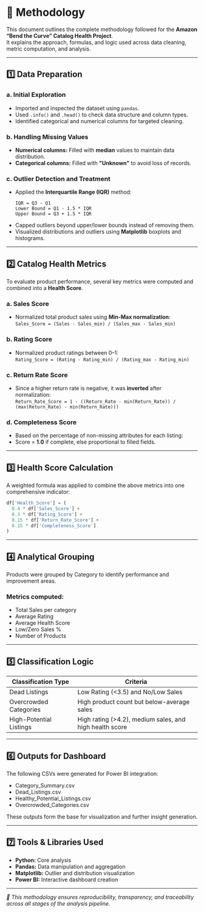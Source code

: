# 🧾 Methodology

This document outlines the complete methodology followed for the **Amazon “Bend the Curve” Catalog Health Project**.  
It explains the approach, formulas, and logic used across data cleaning, metric computation, and analysis.

---

## 1️⃣ Data Preparation

### **a. Initial Exploration**
- Imported and inspected the dataset using `pandas`.
- Used `.info()` and `.head()` to check data structure and column types.
- Identified categorical and numerical columns for targeted cleaning.

### **b. Handling Missing Values**
- **Numerical columns:** Filled with **median** values to maintain data distribution.
- **Categorical columns:** Filled with **"Unknown"** to avoid loss of records.

### **c. Outlier Detection and Treatment**
- Applied the **Interquartile Range (IQR)** method:
  ```
  IQR = Q3 - Q1
  Lower Bound = Q1 - 1.5 * IQR
  Upper Bound = Q3 + 1.5 * IQR
  ```
- Capped outliers beyond upper/lower bounds instead of removing them.
- Visualized distributions and outliers using **Matplotlib** boxplots and histograms.

---

## 2️⃣ Catalog Health Metrics

To evaluate product performance, several key metrics were computed and combined into a **Health Score**.

### **a. Sales Score**
- Normalized total product sales using **Min-Max normalization**:  
  `Sales_Score = (Sales - Sales_min) / (Sales_max - Sales_min)`

### **b. Rating Score**
- Normalized product ratings between 0–1:  
  `Rating_Score = (Rating - Rating_min) / (Rating_max - Rating_min)`

### **c. Return Rate Score**
- Since a higher return rate is negative, it was **inverted** after normalization:  
  `Return_Rate_Score = 1 - ((Return_Rate - min(Return_Rate)) / (max(Return_Rate) - min(Return_Rate)))`

### **d. Completeness Score**
- Based on the percentage of non-missing attributes for each listing:
- Score = **1.0** if complete, else proportional to filled fields.

---

## 3️⃣ Health Score Calculation

A weighted formula was applied to combine the above metrics into one comprehensive indicator:

```python
df['Health_Score'] = (
  0.4 * df['Sales_Score'] +
  0.3 * df['Rating_Score'] +
  0.15 * df['Return_Rate_Score'] +
  0.15 * df['Completeness_Score']
)
```
---

## 4️⃣ Analytical Grouping

Products were grouped by Category to identify performance and improvement areas.

### Metrics computed:
- Total Sales per category
- Average Rating
- Average Health Score
- Low/Zero Sales %
- Number of Products

---

## 5️⃣ Classification Logic

|Classification Type|	Criteria|
|------|--------------|
|Dead Listings|	Low Rating (<3.5) and No/Low Sales|
|Overcrowded Categories|	High product count but below-average sales|
|High-Potential Listings|	High rating (>4.2), medium sales, and high health score|

---

## 6️⃣ Outputs for Dashboard

The following CSVs were generated for Power BI integration:

- Category_Summary.csv
- Dead_Listings.csv
- Healthy_Potential_Listings.csv
- Overcrowded_Categories.csv

These outputs form the base for visualization and further insight generation.

---

## 7️⃣ Tools & Libraries Used

- **Python:** Core analysis
- **Pandas:** Data manipulation and aggregation
- **Matplotlib:** Outlier and distribution visualization
- **Power BI:** Interactive dashboard creation

---

*📘 This methodology ensures reproducibility, transparency, and traceability across all stages of the analysis pipeline.*
